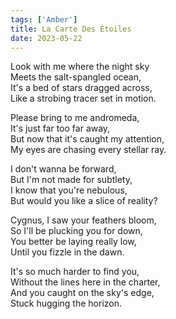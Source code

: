 ```yaml
---
tags: ['Amber']
title: La Carte Des Étoiles
date: 2023-05-22
---
```


Look with me where the night sky  
Meets the salt-spangled ocean,  
It's a bed of stars dragged across,  
Like a strobing tracer set in motion.

Please bring to me andromeda,  
It's just far too far away,  
But now that it's caught my attention,  
My eyes are chasing every stellar ray.

I don't wanna be forward,  
But I'm not made for subtlety,  
I know that you're nebulous,  
But would you like a slice of reality?

Cygnus, I saw your feathers bloom,  
So I'll be plucking you for down,  
You better be laying really low,  
Until you fizzle in the dawn.

It's so much harder to find you,  
Without the lines here in the charter,  
And you caught on the sky's edge,  
Stuck hugging the horizon.
